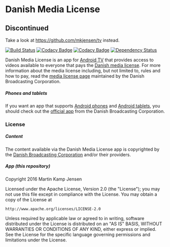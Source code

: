 # Danish Media License

## Discontinued

Take a look at https://github.com/mkjensen/tv instead.

[![Build Status](https://travis-ci.org/mkjensen/danish-media-license.svg?branch=master)](https://travis-ci.org/mkjensen/danish-media-license) [![Codacy Badge](https://api.codacy.com/project/badge/grade/23e8d80e9f0a44d9851f05e0a6158e19)](https://www.codacy.com/app/mkjensen/danish-media-license) [![Codacy Badge](https://api.codacy.com/project/badge/coverage/23e8d80e9f0a44d9851f05e0a6158e19)](https://www.codacy.com/app/mkjensen/danish-media-license) [![Dependency Status](https://www.versioneye.com/user/projects/56c1ce5518b271003b391410/badge.svg?style=flat)](https://www.versioneye.com/user/projects/56c1ce5518b271003b391410)

Danish Media License is an app for [Android TV](https://android.com/tv) that provides access to videos available to everyone that pays the [Danish media license](https://en.wikipedia.org/wiki/Television_licence#Denmark). For more information about the media license including, but not limited to, rules and how to pay, read the [media license page](https://www.dr.dk/om-dr/licens/licens-english) maintained by the Danish Broadcasting Corporation.

##### Phones and tablets

If you want an app that supports [Android phones](https://android.com/phones) and [Android tablets](https://android.com/tablets), you should check out the [official app](https://play.google.com/store/apps/details?id=dk.dr.webplayer) from the Danish Broadcasting Corporation.

### License

##### Content

The content available via the Danish Media License app is copyrighted by the [Danish Broadcasting Corporation](https://www.dr.dk) and/or their providers.

##### App (this repository)

Copyright 2016 Martin Kamp Jensen

Licensed under the Apache License, Version 2.0 (the "License");
you may not use this file except in compliance with the License.
You may obtain a copy of the License at

    http://www.apache.org/licenses/LICENSE-2.0

Unless required by applicable law or agreed to in writing, software
distributed under the License is distributed on an "AS IS" BASIS,
WITHOUT WARRANTIES OR CONDITIONS OF ANY KIND, either express or implied.
See the License for the specific language governing permissions and
limitations under the License.
